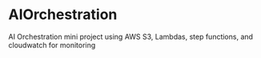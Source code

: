 # AIOrchestration
AI Orchestration mini project using AWS S3, Lambdas, step functions, and cloudwatch for monitoring
